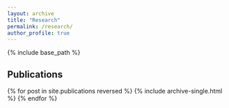 ```yaml
---
layout: archive
title: "Research"
permalink: /research/
author_profile: true
---
```



<!-- {% if author.googlescholar %}
  You can also find my articles on <u><a href="{{author.googlescholar}}">my Google Scholar profile</a>.</u>
{% endif %}
 -->
{% include base_path %}

## Publications

{% for post in site.publications reversed %}
  {% include archive-single.html %}
{% endfor %}
